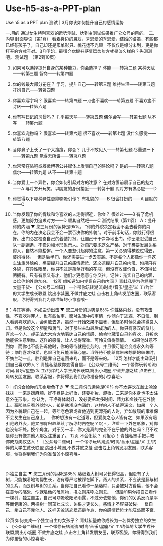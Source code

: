 # Use-h5-as-a-PPT-plan
Use h5 as a PPT plan
测试｜3月你该如何提升自己的感情运势

一.目的
通过女生特别喜欢的运势测试，达到由测试结果推广公众号的目的。
二.内容
封面导语（第1页）
看着身边的朋友，秀恩爱的秀恩爱，结婚的结婚，有些都已经有孩子了，自己却还是形单影只。桃花运不光顾，不仅仅是缘分未到，更是你打开的方式不对。3月伊始，最适合你提升感情运势的方式是怎么样的？先测测吧。
测试题：（第2到10页）
1. 如果可以选择提升自身的某种能力，你会选择？
体能——转第二题
某种天赋——转第三题
智商——转第四题
2. 你的钱最大部分花在？
学习，提升自己——转第三题
维持生活——转第五题
打扮自己——转第四题

3. 你喜欢写字吗？
很喜欢——转第四题
一点也不喜欢——转第五题
不喜欢也不讨厌——转第六题
4. 你有写日记的习惯吗？
几乎每天写——转第五题
偶尔会写——转第七题
从不写——转第六题
5. 你喜欢宠物吗？
很喜欢——转第六题
很不喜欢——转第七题
没什么感觉——转第八题
6. 当你鼻子上长了一个大痘痘，你会？
几乎不敢见人——转第七题
尽量遮一下——转第九题
觉得无所谓——转第八题
7. 你常常在贴吧或者微博等公共媒体上发表自己的评论吗？
是的——转第八题
偶尔——转第九题
从不——转第十题
8. 当你爱上一个异性，你会如何引起对方的注意？
在对方面前展示自己的魅力——A
与对方开玩笑，以朋友的身份接近——转第十题
对对方有求必应——D
9. 你觉得以下哪种异性更能够吸引你？
有礼貌的——B
很会打扮的——A
幽默的——C
10. 当你发现了你的情敌和你喜欢的人走得很近，你会？
很难过——B
有了危机感，更加努力追求对方——D
顺其自然吧——C
测试结果（第11页）
A：提升你的内涵
▼
您三月份的运势是95%。
“你的外貌决定我会不会去看你的内在，你的内在决定我会不会一票否决你的外貌”。对于前半句话，你践行得很好。出门必定检查自己的着装打扮，让自己干干净净地出门。你无法忍受自己以一副邋遢、不修边幅地形象示人。对自己要求这么严格，对于想要发展关系的人，自然不能松懈。一个人要想引起你的注意，第一关必须得样貌过得去，装扮得体。
 
但是后半句，你还需要进一步去实践。不是每个人都像你一样这么注重外貌的，想要提升自己的感情运势，还必须提升自己的内涵。如果只有外貌，在异性眼里，你只不过是简单好看的花瓶，但没有收藏价值，不值得长期拥有。只有有颜又有才，他们才更愿意与你交往。记住：充实自己的内涵，会给你的外貌加分。
 12页
想知道如何提高自己的内涵？
青蛙私塾为你整理了大量干货~
【公众号二维码】
一个带你玩转潮流/时尚/音乐/星座/义
工/约伴的大学生成长联盟,跳出小城圈,不做井底之蛙
点击右上角转发朋友圈，联系客服，你将得到我们为你准备的小惊喜哦~


B：与其等待，不如主动出击
▼
您三月份的运势是88%
你性格内敛，没有攻击性，不喜欢得罪人，也有些怕事。面对生活中的事情，你倾向于逃避、不自信。别人看到喜欢的人，会勇敢去追，虽然一开始效果不显著，但很多时候总会抱得良人归。但是你没这个胆量和勇气，对于那些主动最后成功的人，你只有感叹的份儿。喜欢一个人，却无法大大方方地表达自己的情感，偷偷地藏着自己的喜欢，只祈求他能够注意到你。这样的感情，让人觉得卑微、可怜又值得同情。
 
如果他注意不到你，而你也不能告诉他时，你的等待就是徒劳的，并且很可能会变成永久的等待；你的喜欢和爱，也很可能只能深藏心底。当等待不能给你带来想要的结果时，不妨主动一点，胜利是靠自己追回来的，而不是等来的。
 12页
怎样才能主动吸引到自己喜欢的人？
青蛙私塾教你变得自信~
【公众号二维码】
一个带你玩转潮流/时尚/音乐/星座/义
工/约伴的大学生成长联盟,跳出小城圈,不做井底之蛙
点击右上角转发朋友圈，联系客服，你将得到我们为你准备的小惊喜哦~




C：打扮会给你的形象增色不少
▼
您三月份的运势是90%
你不太喜欢在脸上涂涂抹抹，一来是嫌麻烦，好不容易上好妆，还要补妆、卸妆，二来是你本身也不太注意外在形象。 你认为，干净得体就好，没必要把太多时间、精力和金钱花在外貌上。而那些只看外貌的人，都是肤浅没内涵的，这样的人不值得深交。如果一个人因为外貌跟自己在一起，等年老色衰或者他遇到更漂亮的人时，弃如敝履的事难保不会发生在自己身上。
 
你的想法有一定道理，但爱美之心人皆有之，如果没有吸引他的外表，他又哪有兴趣继续了解你的内在呢？况且，注重一下外在形象，对你也没有坏处。换个角度，对于另一半，你又是真的完全不在乎他的外在吗？只不过是你没有像其他人那么注重罢了。
12页
不会化妆？
别担心！
青蛙私塾手把手教你成为美妆达人！
【公众号二维码】
一个带你玩转潮流/时尚/音乐/星座/义
工/约伴的大学生成长联盟,跳出小城圈,不做井底之蛙
点击右上角转发朋友圈，联系客服，你将得到我们为你准备的小惊喜哦~

 


D:独立自主
▼
您三月份的运势是85%
藤缠着大树可以长得很高，但没有了大树，只能挨着地匍匐生长，没有尊严地被踩在脚下。两人的关系，不应该是藤与树的关系，而是树与树的关系。当你把自己看作一条藤时，只会被对方看扁，他不会在意你的感受，你就是他的附属物，招之则来呼之则去。
 
但是如果你把自己看作一棵树，独立自主，自己可以吸收阳光雨露，不过分依赖他，你们的关系反而是平等而健康的。两棵树一同茁壮成长，关系才更长久，感情才不容易破裂。
 
做自己，靠自己不靠他人，这样无论谈恋爱还是单身，你的感情运势才能旺盛而不衰。

12页
如何变成一个独立自主的女孩子？
青蛙私塾教你成长为一名优秀独立的女生~
【公众号二维码】
一个带你玩转潮流/时尚/音乐/星座/义
工/约伴的大学生成长联盟,跳出小城圈,不做井底之蛙
点击右上角转发朋友圈，联系客服，你将得到我们为你准备的小惊喜哦~

